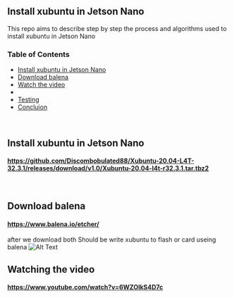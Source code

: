 ## Install xubuntu in  Jetson Nano
This repo aims to describe step by step the process and algorithms used to install xubuntu in  Jetson Nano
<br>

### Table of Contents
* [Install xubuntu in Jetson Nano](#install_xubuntu_in_Jetson_Nano)
* [Download balena](#download_balena)
* [Watch the video](#Watch_the_video)
* 
* [Testing](#testing)
* [Concluion](#concluion)
<br>

## Install xubuntu in  Jetson Nano
#### https://github.com/Discombobulated88/Xubuntu-20.04-L4T-32.3.1/releases/download/v1.0/Xubuntu-20.04-l4t-r32.3.1.tar.tbz2
<br>

## Download balena
#### https://www.balena.io/etcher/
after we download both Should be write xubuntu to flash or card useing balena
![Alt Text](https://www.balena.io/static/steps-8006dca57323756b1b84fb9408742409.gif)
<br>

## Watching the video
#### https://www.youtube.com/watch?v=6WZOlkS4D7c


